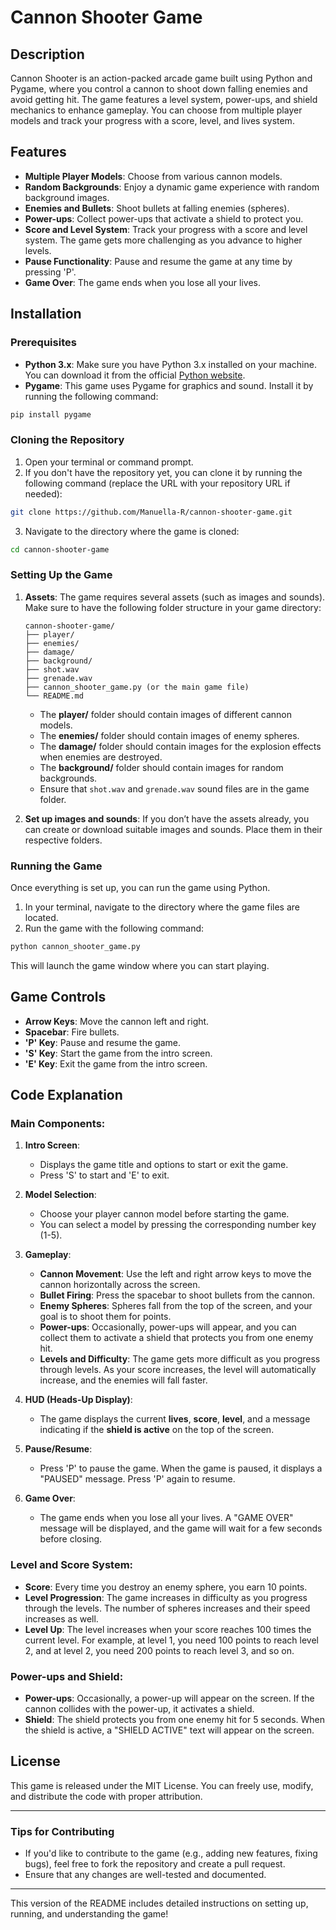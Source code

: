 # Cannon Shooter Game

## Description

Cannon Shooter is an action-packed arcade game built using Python and Pygame, where you control a cannon to shoot down falling enemies and avoid getting hit. The game features a level system, power-ups, and shield mechanics to enhance gameplay. You can choose from multiple player models and track your progress with a score, level, and lives system.

## Features

- **Multiple Player Models**: Choose from various cannon models.
- **Random Backgrounds**: Enjoy a dynamic game experience with random background images.
- **Enemies and Bullets**: Shoot bullets at falling enemies (spheres).
- **Power-ups**: Collect power-ups that activate a shield to protect you.
- **Score and Level System**: Track your progress with a score and level system. The game gets more challenging as you advance to higher levels.
- **Pause Functionality**: Pause and resume the game at any time by pressing 'P'.
- **Game Over**: The game ends when you lose all your lives.

## Installation

### Prerequisites

- **Python 3.x**: Make sure you have Python 3.x installed on your machine. You can download it from the official [Python website](https://www.python.org/downloads/).
- **Pygame**: This game uses Pygame for graphics and sound. Install it by running the following command:

```bash
pip install pygame
```

### Cloning the Repository

1. Open your terminal or command prompt.
2. If you don't have the repository yet, you can clone it by running the following command (replace the URL with your repository URL if needed):

```bash
git clone https://github.com/Manuella-R/cannon-shooter-game.git
```

3. Navigate to the directory where the game is cloned:

```bash
cd cannon-shooter-game
```

### Setting Up the Game

1. **Assets**: The game requires several assets (such as images and sounds). Make sure to have the following folder structure in your game directory:

    ```
    cannon-shooter-game/
    ├── player/
    ├── enemies/
    ├── damage/
    ├── background/
    ├── shot.wav
    ├── grenade.wav
    ├── cannon_shooter_game.py (or the main game file)
    └── README.md
    ```

    - The **player/** folder should contain images of different cannon models.
    - The **enemies/** folder should contain images of enemy spheres.
    - The **damage/** folder should contain images for the explosion effects when enemies are destroyed.
    - The **background/** folder should contain images for random backgrounds.
    - Ensure that `shot.wav` and `grenade.wav` sound files are in the game folder.

2. **Set up images and sounds**: If you don’t have the assets already, you can create or download suitable images and sounds. Place them in their respective folders.

### Running the Game

Once everything is set up, you can run the game using Python.

1. In your terminal, navigate to the directory where the game files are located.
2. Run the game with the following command:

```bash
python cannon_shooter_game.py
```

This will launch the game window where you can start playing.

## Game Controls

- **Arrow Keys**: Move the cannon left and right.
- **Spacebar**: Fire bullets.
- **'P' Key**: Pause and resume the game.
- **'S' Key**: Start the game from the intro screen.
- **'E' Key**: Exit the game from the intro screen.

## Code Explanation

### Main Components:

1. **Intro Screen**:
    - Displays the game title and options to start or exit the game.
    - Press 'S' to start and 'E' to exit.

2. **Model Selection**:
    - Choose your player cannon model before starting the game.
    - You can select a model by pressing the corresponding number key (1-5).

3. **Gameplay**:
    - **Cannon Movement**: Use the left and right arrow keys to move the cannon horizontally across the screen.
    - **Bullet Firing**: Press the spacebar to shoot bullets from the cannon.
    - **Enemy Spheres**: Spheres fall from the top of the screen, and your goal is to shoot them for points.
    - **Power-ups**: Occasionally, power-ups will appear, and you can collect them to activate a shield that protects you from one enemy hit.
    - **Levels and Difficulty**: The game gets more difficult as you progress through levels. As your score increases, the level will automatically increase, and the enemies will fall faster.

4. **HUD (Heads-Up Display)**:
    - The game displays the current **lives**, **score**, **level**, and a message indicating if the **shield is active** on the top of the screen.
  
5. **Pause/Resume**:
    - Press 'P' to pause the game. When the game is paused, it displays a "PAUSED" message. Press 'P' again to resume.

6. **Game Over**:
    - The game ends when you lose all your lives. A "GAME OVER" message will be displayed, and the game will wait for a few seconds before closing.

### Level and Score System:

- **Score**: Every time you destroy an enemy sphere, you earn 10 points.
- **Level Progression**: The game increases in difficulty as you progress through the levels. The number of spheres increases and their speed increases as well.
- **Level Up**: The level increases when your score reaches 100 times the current level. For example, at level 1, you need 100 points to reach level 2, and at level 2, you need 200 points to reach level 3, and so on.

### Power-ups and Shield:

- **Power-ups**: Occasionally, a power-up will appear on the screen. If the cannon collides with the power-up, it activates a shield.
- **Shield**: The shield protects you from one enemy hit for 5 seconds. When the shield is active, a "SHIELD ACTIVE" text will appear on the screen.

## License

This game is released under the MIT License. You can freely use, modify, and distribute the code with proper attribution.

---

### Tips for Contributing

- If you'd like to contribute to the game (e.g., adding new features, fixing bugs), feel free to fork the repository and create a pull request.
- Ensure that any changes are well-tested and documented.

---

This version of the README includes detailed instructions on setting up, running, and understanding the game!
